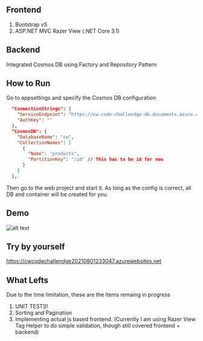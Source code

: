## Frontend
1. Bootstrap v5
2. ASP.NET MVC Razer View (.NET Core 3.1)

## Backend
Integrated Cosmos DB using Factory and Repository Pattern

## How to Run
Go to appsettings and specify the Cosmos DB configuration
```json
  "ConnectionStrings": {
    "ServiceEndpoint": "https://cw-code-challendge-db.documents.azure.com:443/",
    "AuthKey": ""
  },
  "CosmosDb": {
    "DatabaseName": "cw",
    "CollectionNames": [
      {
        "Name": "products",
        "PartitionKey": "/id" // This has to be id for now
      }
    ]
  },
```
 Then go to the web project and start it. As long as the config is correct, all DB and container will be created for you.
 
 ## Demo
 ![alt text](https://i.imgur.com/Tb1pYl0.gif)

## Try by yourself
https://cwcodechallendge20210801233047.azurewebsites.net

## What Lefts
Due to the time limitation, these are the items remaing in progress
1. UNIT TESTS! 
2. Sorting and Pagination
3. Implementing actual js based frontend. (Currently I am using Razer View Tag Helper to do simple validation, though still covered frontend + backend)
